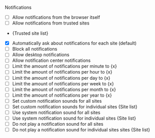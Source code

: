Notifications

- [ ] Allow notifications from the browser itself
- [ ] Allow notifications from trusted sites
- {Trusted site list}
- [x] Automatically ask about notifications for each site (default)
- [ ] Block all notifications
- [ ] Allow desktop notifications
- [ ] Allow notification center notifications
- [ ] Limit the amount of notifications per minute to {x}
- [ ] Limit the amount of notifications per hour to {x}
- [ ] Limit the amount of notifications per day to {x}
- [ ] Limit the amount of notifications per week to {x}
- [ ] Limit the amount of notifications per month to {x}
- [ ] Limit the amount of notifications per year to {x}
- [ ] Set custom notification sounds for all sites
- [ ] Set custom notification sounds for individual sites
{Site list}
- [ ] Use system notification sound for all sites
- [ ] Use system notification sound for individual sites
{Site list}
- [ ] Do not play a notification sound for all sites
- [ ] Do not play a notification sound for individual sites sites
{Site list}
